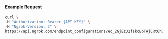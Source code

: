 
#### Example Request
```bash
curl \
-H "Authorization: Bearer {API_KEY}" \
-H "Ngrok-Version: 2" \
https://api.ngrok.com/endpoint_configurations/ec_2GjEzJ2fskcBbTAjCRt6hDxAONG/saml
